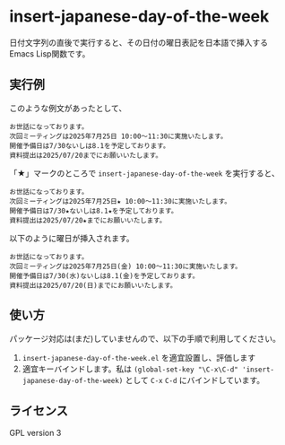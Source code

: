 # insert-japanese-day-of-the-week

日付文字列の直後で実行すると、その日付の曜日表記を日本語で挿入するEmacs Lisp関数です。

## 実行例

このような例文があったとして、

```
お世話になっております。
次回ミーティングは2025年7月25日 10:00～11:30に実施いたします。
開催予備日は7/30ないしは8.1を予定しております。
資料提出は2025/07/20までにお願いいたします。
```

「★」マークのところで `insert-japanese-day-of-the-week` を実行すると、

```
お世話になっております。
次回ミーティングは2025年7月25日★ 10:00～11:30に実施いたします。
開催予備日は7/30★ないしは8.1★を予定しております。
資料提出は2025/07/20★までにお願いいたします。
```

以下のように曜日が挿入されます。

```
お世話になっております。
次回ミーティングは2025年7月25日(金) 10:00～11:30に実施いたします。
開催予備日は7/30(水)ないしは8.1(金)を予定しております。
資料提出は2025/07/20(日)までにお願いいたします。
```

## 使い方

パッケージ対応は(まだ)していませんので、以下の手順で利用してください。

1. `insert-japanese-day-of-the-week.el` を適宜設置し、評価します
2. 適宜キーバインドします。私は `(global-set-key "\C-x\C-d" 'insert-japanese-day-of-the-week)` として `C-x` `C-d` にバインドしています。

## ライセンス

GPL version 3
